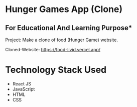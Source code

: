 #  Hunger Games App (Clone)

## For Educational And Learning Purpose*
Project: Make a clone of food (Hunger Game) website. 

Cloned-Website: https://food-livid.vercel.app/

 
# Technology Stack Used 

<ul>
   <li>React JS</li>
   <li>JavaScript</li>
   <li>HTML</li>
   <li>CSS</li>
</ul>
 